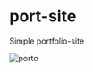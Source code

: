 # port-site

Simple portfolio-site

![porto](https://github.com/jonagull/port-site/assets/59290906/19c2f2dd-f861-4f94-9999-36352fe04b6e)
